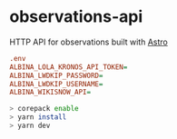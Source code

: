 # observations-api

HTTP API for observations built with [Astro](https://docs.astro.build)

```ini
.env
ALBINA_LOLA_KRONOS_API_TOKEN=
ALBINA_LWDKIP_PASSWORD=
ALBINA_LWDKIP_USERNAME=
ALBINA_WIKISNOW_API=

```

```sh
> corepack enable
> yarn install
> yarn dev
```
